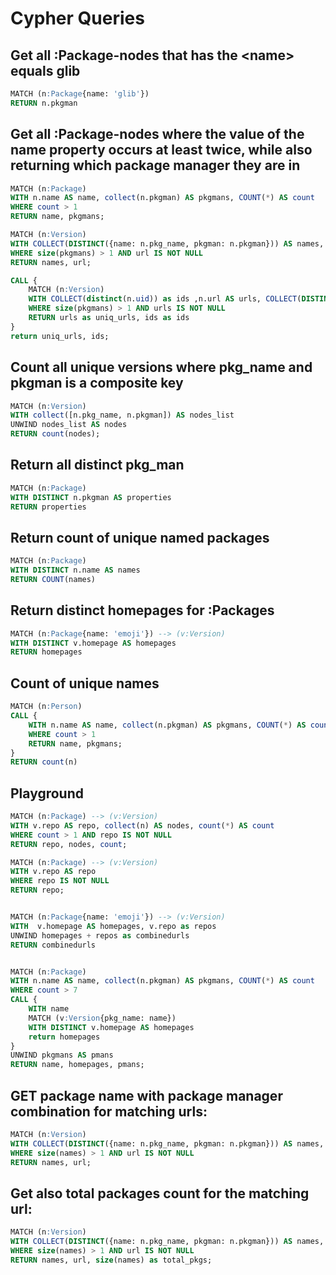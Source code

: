 # Cypher Queries

## Get all :Package-nodes that has the \<name> equals glib

```sql
MATCH (n:Package{name: 'glib'})
RETURN n.pkgman
```

## Get all :Package-nodes where the value of the name property occurs at least twice, while also returning which package manager they are in

```sql
MATCH (n:Package)
WITH n.name AS name, collect(n.pkgman) AS pkgmans, COUNT(*) AS count
WHERE count > 1
RETURN name, pkgmans;
```

```sql
MATCH (n:Version)
WITH COLLECT(DISTINCT({name: n.pkg_name, pkgman: n.pkgman})) AS names, n.url AS url, COLLECT(DISTINCT(n.pkgman)) AS pkgmans
WHERE size(pkgmans) > 1 AND url IS NOT NULL
RETURN names, url;
```

```sql
CALL {
    MATCH (n:Version)
    WITH COLLECT(distinct(n.uid)) as ids ,n.url AS urls, COLLECT(DISTINCT(n.pkgman)) AS pkgmans
    WHERE size(pkgmans) > 1 AND urls IS NOT NULL
    RETURN urls as uniq_urls, ids as ids
}
return uniq_urls, ids;
```

## Count all unique versions where pkg_name and pkgman is a composite key

```sql
MATCH (n:Version)
WITH collect([n.pkg_name, n.pkgman]) AS nodes_list
UNWIND nodes_list AS nodes
RETURN count(nodes);
```

## Return all distinct pkg_man

```sql
MATCH (n:Package)
WITH DISTINCT n.pkgman AS properties
RETURN properties
```

## Return count of unique named packages

```sql
MATCH (n:Package)
WITH DISTINCT n.name AS names
RETURN COUNT(names)
```

## Return distinct homepages for :Packages

```sql
MATCH (n:Package{name: 'emoji'}) --> (v:Version)
WITH DISTINCT v.homepage AS homepages
RETURN homepages
```

## Count of unique names

```sql
MATCH (n:Person)
CALL {
    WITH n.name AS name, collect(n.pkgman) AS pkgmans, COUNT(*) AS count
    WHERE count > 1
    RETURN name, pkgmans;
}
RETURN count(n)
```

## Playground

```sql
MATCH (n:Package) --> (v:Version)
WITH v.repo AS repo, collect(n) AS nodes, count(*) AS count
WHERE count > 1 AND repo IS NOT NULL
RETURN repo, nodes, count;

MATCH (n:Package) --> (v:Version)
WITH v.repo AS repo
WHERE repo IS NOT NULL
RETURN repo;


MATCH (n:Package{name: 'emoji'}) --> (v:Version)
WITH  v.homepage AS homepages, v.repo as repos
UNWIND homepages + repos as combinedurls
RETURN combinedurls


MATCH (n:Package)
WITH n.name AS name, collect(n.pkgman) AS pkgmans, COUNT(*) AS count
WHERE count > 7
CALL {
    WITH name
    MATCH (v:Version{pkg_name: name})
    WITH DISTINCT v.homepage AS homepages
    return homepages
}
UNWIND pkgmans AS pmans
RETURN name, homepages, pmans;
```

## GET package name with package manager combination for matching urls:

```sql
MATCH (n:Version)
WITH COLLECT(DISTINCT({name: n.pkg_name, pkgman: n.pkgman})) AS names, n.url AS url
WHERE size(names) > 1 AND url IS NOT NULL
RETURN names, url;
```

## Get also total packages count for the matching url:

```sql
MATCH (n:Version)
WITH COLLECT(DISTINCT({name: n.pkg_name, pkgman: n.pkgman})) AS names, n.url AS url
WHERE size(names) > 1 AND url IS NOT NULL
RETURN names, url, size(names) as total_pkgs;
```
